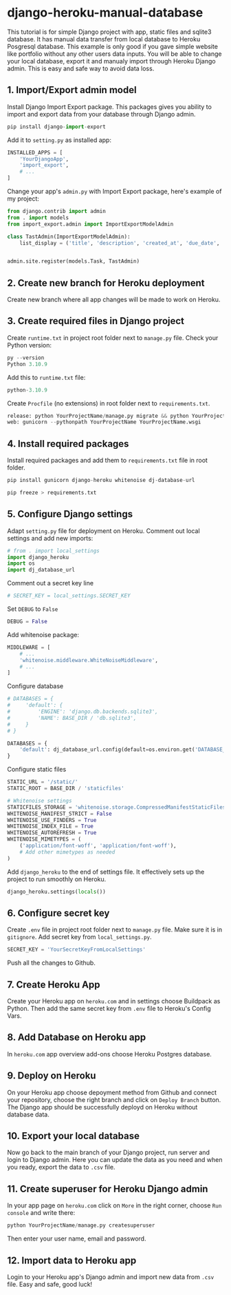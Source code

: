 # django-heroku-manual-database

This tutorial is for simple Django project with app, static files and sqlite3 database. It has manual data transfer from local database to Heroku Posgresql database. This example is only good if you gave simple website like portfolio without any other users data inputs.
You will be able to change your local database, export it and manualy import through Heroku Django admin. This is easy and safe way to avoid data loss.

## 1. Import/Export admin model

Install Django Import Export package. This packages gives you ability to import and export data from your database through Django admin.

```python
pip install django-import-export
```

Add it to `setting.py` as installed app:

```python
INSTALLED_APPS = [
    'YourDjangoApp',
    'import_export',
    # ...
]
```

Change your app's `admin.py` with Import Export package, here's example of my project:

```python
from django.contrib import admin
from . import models
from import_export.admin import ImportExportModelAdmin

class TastAdmin(ImportExportModelAdmin):
    list_display = ('title', 'description', 'created_at', 'due_date', 'is_completed')


admin.site.register(models.Task, TastAdmin)
```

## 2. Create new branch for Heroku deployment

Create new branch where all app changes will be made to work on Heroku.

## 3. Create required files in Django project

Create `runtime.txt` in project root folder next to `manage.py` file. Check your Python version:

```python
py --version
Python 3.10.9
```

Add this to `runtime.txt` file:

```python
python-3.10.9
```

Create `Procfile` (no extensions) in root folder next to `requirements.txt`.

```python
release: python YourProjectName/manage.py migrate && python YourProjectName/manage.py collectstatic --noinput
web: gunicorn --pythonpath YourProjectName YourProjectName.wsgi
```

## 4. Install required packages

Install required packages and add them to `requirements.txt` file in root folder.

```python
pip install gunicorn django-heroku whitenoise dj-database-url

pip freeze > requirements.txt
```

## 5. Configure Django settings

Adapt `setting.py` file for deployment on Heroku. Comment out local settings and add new imports:

```python
# from . import local_settings
import django_heroku
import os
import dj_database_url
```

Comment out a secret key line

```python
# SECRET_KEY = local_settings.SECRET_KEY
```

Set `DEBUG` to `False`

```python
DEBUG = False
```

Add whitenoise package:

```python
MIDDLEWARE = [
    # ...
    'whitenoise.middleware.WhiteNoiseMiddleware',
    # ...
]
```

Configure database

```python
# DATABASES = {
#     'default': {
#         'ENGINE': 'django.db.backends.sqlite3',
#         'NAME': BASE_DIR / 'db.sqlite3',
#     }
# }

DATABASES = {
    'default': dj_database_url.config(default=os.environ.get('DATABASE_URL'))
}
```

Configure static files

```python
STATIC_URL = '/static/'
STATIC_ROOT = BASE_DIR / 'staticfiles'

# Whitenoise settings
STATICFILES_STORAGE = 'whitenoise.storage.CompressedManifestStaticFilesStorage'
WHITENOISE_MANIFEST_STRICT = False
WHITENOISE_USE_FINDERS = True
WHITENOISE_INDEX_FILE = True
WHITENOISE_AUTOREFRESH = True
WHITENOISE_MIMETYPES = (
    ('application/font-woff', 'application/font-woff'),
    # Add other mimetypes as needed
)
```

Add `django_heroku` to the end of settings file. It effectively sets up the project to run smoothly on Heroku.

```python
django_heroku.settings(locals())
```

## 6. Configure secret key

Create `.env` file in project root folder next to `manage.py` file. Make sure it is in `gitignore`. Add secret key from `local_settings.py`.

```python
SECRET_KEY = 'YourSecretKeyFromLocalSettings'
```

Push all the changes to Github.

## 7. Create Heroku App

Create your Heroku app on `heroku.com` and in settings choose Buildpack as Python. Then add the same secret key from `.env` file to Heroku's Config Vars.

## 8. Add Database on Heroku app

In `heroku.com` app overview add-ons choose Heroku Postgres database.

## 9. Deploy on Heroku

On your Heroku app choose depoyment method from Github and connect your repository, choose the right branch and click on `Deploy Branch` button. The Django app should be successfully deployd on Heroku without database data.

## 10. Export your local database

Now go back to the main branch of your Django project, run server and login to Django admin. Here you can update the data as you need and when you ready, export the data to `.csv` file.

## 11. Create superuser for Heroku Django admin

In your app page on `heroku.com` click on `More` in the right corner, choose `Run console` and write there:

```python
python YourProjectName/manage.py createsuperuser
```

Then enter your user name, email and password.

## 12. Import data to Heroku app

Login to your Heroku app's Django admin and import new data from `.csv` file. Easy and safe, good luck!
